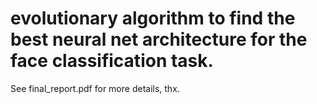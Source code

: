 # evolutionary algorithm to find the best neural net architecture for the face classification task.
See final_report.pdf for more details, thx.
